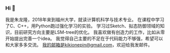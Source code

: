 ### Hi 👋
我是朱龙隆，2018年来到福州大学，就读计算机科学与技术专业。
在课程中学习了C、C++，用Python跑过强化学习的实验。
学习过Sketch、拟态防御领域的知识，目前研究方向主要是LSM-tree的优化。
我喜欢做有创造力的工作，比如从零开始提出完善一个idea。
我觉得自己主要的不足在于代码能力不够强，希望可以和大家多多交流。
我的邮箱是kikionepin@gmail.com，欢迎给我发邮件。
